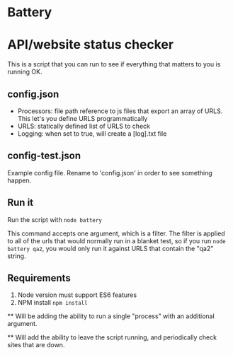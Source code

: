 # Battery
# API/website status checker

This is a script that you can run to see if everything that matters to you is running OK.

## config.json

- Processors: file path reference to js files that export an array of URLS. This let's you define URLS programmatically
- URLS: statically defined list of URLS to check
- Logging: when set to true, will create a [log].txt file

## config-test.json

Example config file. Rename to 'config.json' in order to see something happen.

## Run it

Run the script with `node battery`

This command accepts one argument, which is a filter. The filter is applied to all of the urls that would normally run in a blanket test, so if you run `node battery qa2`, you would only run it against URLS that contain the "qa2" string.

## Requirements

1. Node version must support ES6 features
2. NPM install `npm install`

** Will be adding the ability to run a single "process" with an additional argument.

** Will add the ability to leave the script running, and periodically check sites that are down.
